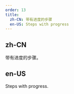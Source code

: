 ```yaml
---
order: 13
title:
  zh-CN: 带有进度的步骤
  en-US: Steps with progress
---
```


## zh-CN

带有进度的步骤。

## en-US

Steps with progress.